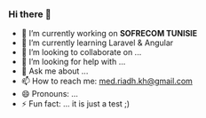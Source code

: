 ### Hi there 👋

- 🔭 I’m currently working on <b>SOFRECOM TUNISIE</b>
- 🌱 I’m currently learning Laravel & Angular
- 👯 I’m looking to collaborate on ...
- 🤔 I’m looking for help with ...
- 💬 Ask me about ...
- 📫 How to reach me: med.riadh.kh@gmail.com
- 😄 Pronouns: ...
- ⚡ Fun fact: ...
it is just a test ;) 
